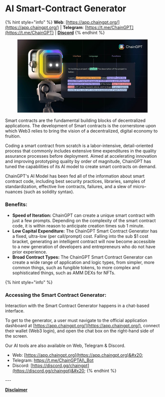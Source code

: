 # AI Smart-Contract Generator

{% hint style="info" %}
**Web**: [https://app.chaingpt.org/](https://app.chaingpt.org/) | **Telegram**: [https://t.me/ChainGPT](https://t.me/ChainGPT) | [**Discord**](https://discord.gg/chaingpt)
{% endhint %}

<figure><img src="../../.gitbook/assets/image (1) (1) (1).png" alt=""><figcaption></figcaption></figure>

Smart contracts are the fundamental building blocks of decentralized applications. The development of Smart contracts is the cornerstone upon which Web3 relies to bring the vision of a decentralized, digital economy to fruition.&#x20;

Coding a smart contract from scratch is a labor-intensive, detail-oriented process that commonly includes extensive time expenditures in the quality assurance processes before deployment.  Aimed at accelerating innovation and improving prototyping quality by order of magnitude, ChainGPT has tuned the capabilities of its AI model to create smart contracts on demand.

ChainGPT's AI Model has been fed all of the information about smart contract code, including best security practices, libraries, samples of standardization, effective live contracts, failures, and a slew of micro-nuances (such as solidity syntax).&#x20;

### Benefits:

* **Speed of Iteration:** ChainGPT can create a unique smart contract with just a few prompts. Depending on the complexity of the smart contract code, it is within reason to anticipate creation times sub 1 minute.
* **Low Capital Expenditure:** The ChainGPT Smart Contract Generator has a fixed, ultra-low (per call/prompt) cost. Falling into the sub $1 cost bracket, generating an intelligent contract will now become accessible to a new generation of developers and entrepreneurs who do not have prior experience.
* **Broad Contract Types:** The ChainGPT Smart Contract Generator can create a wide range of application and logic types, from simpler, more common things, such as fungible tokens, to more complex and sophisticated things, such as AMM DEXs for NFTs.

{% hint style="info" %}
### Accessing the Smart Contract Generator:

Interaction with the Smart Contract Generator happens in a chat-based interface.&#x20;

To get to the generator, a user must navigate to the official application dashboard at [https://app.chaingpt.org/](https://app.chaingpt.org/), connect their wallet (Web3 login), and open the chat box on the right-hand side of the screen.

Our AI tools are also available on Web, Telegram & Discord.

* Web: [https://app.chaingpt.org](https://app.chaingpt.org)&#x20;
* Telegram: [https://t.me/ChainGPTAI\_Bot ](https://t.me/ChainGPTAI\_Bot)
* Discord: [https://discord.gg/chaingpt](https://discord.gg/chaingpt)&#x20;
{% endhint %}

\---

[**Disclaimer**](../../misc/legal-docs/disclaimer.md)
